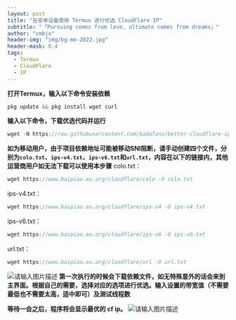 ```yaml
---
layout: post
title: "在安卓设备使用 Termux 进行优选 CloudFlare IP"
subtitle: "「Pursuing comes from love, ultimate comes from dreams」"
author: "cmbjx"
header-img: "img/bg-me-2022.jpg"
header-mask: 0.4
tags:
  - Termux
  - CloudFlare
  - IP
---
```


**打开Termux，输入以下命令安装依赖**
```js
pkg update && pkg install wget curl
```
**输入以下命令，下载优选代码并运行** 
```js
wget -N https://raw.githubusercontent.com/badafans/better-cloudflare-ip/master/shell/cf.sh
```
**如为移动用户，由于项目依赖地址可能被移动SNI阻断，请手动创建四个文件，分别为`colo.txt`、`ips-v4.txt`、`ips-v6.txt`和`url.txt`，内容在以下的链接内，其他运营商用户如无法下载可以使用本步骤**
colo.txt：
```js
wget https://www.baipiao.eu.org/cloudflare/colo -O colo.txt
```
ips-v4.txt：
```js
wget https://www.baipiao.eu.org/cloudflare/ips-v4 -O ips-v4.txt
```
ips-v6.txt：
```js
wget https://www.baipiao.eu.org/cloudflare/ips-v6 -O ips-v6.txt
```
url.txt：
```js
wget https://www.baipiao.eu.org/cloudflare/url -O url.txt
```
![请输入图片描述][2]
**第一次执行的时候会下载依赖文件，如无特殊意外的话会来到主界面。根据自己的需要，选择对应的选项进行优选。输入设置的带宽值（不需要最低也不需要太高，适中即可）及测试线程数**

**等待一会之后，程序将会显示最优的 cf ip。**
![请输入图片描述][3]


  [2]: https://cdn.jsdelivr.net/gh/Misaka-blog/imgs@main/20230718175945.png
  [3]: https://cdn.jsdelivr.net/gh/Misaka-blog/imgs@main/20230718180319.png
